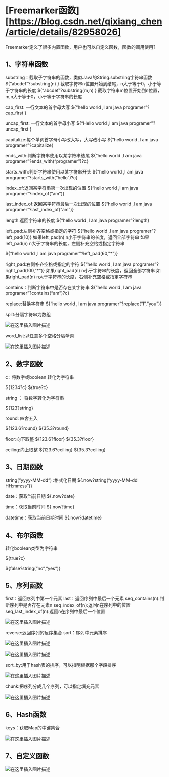 # [Freemarker函数][https://blog.csdn.net/qixiang_chen/article/details/82958026]

Freemarker定义了很多内置函数，用户也可以自定义函数，函数的调用使用?

## 1、字符串函数

substring：截取子字符串的函数，类似Java的String.substring字符串函数
$(“abcdef”?substring(n) } 截取字符串n位置开始到结尾，n大于等于0，小于等于字符串的长度
$(“abcdef”?substring(m,n) } 截取字符串m位置开始到n位置，m,n大于等于0，小于等于字符串的长度

cap_first: 一行文本的首字母大写
${“hello world ,I am java programer”?cap_first }

uncap_first: 一行文本的首字母小写
${“Hello world ,I am java programer”?uncap_first }

capitalize:每个单词首字母小写改大写，大写改小写
${“hello world ,I am java programer”?capitalize}

ends_with:判断字符串使用以某字符串结尾
${“hello world ,I am java programer”?ends_with(“programer”)?c}

starts_with:判断字符串使用以某字符串开头
${“hello world ,I am java programer”?starts_with(“hello”)?c}

index_of:返回某字符串第一次出现的位置
${“hello world ,I am java programer”?index_of(“am”)}

last_index_of:返回某字符串最后一次出现的位置
${“hello world ,I am java programer”?last_index_of(“am”)}

length:返回字符串的长度
${“hello world ,I am java programer”?length}

left_pad:左侧补齐空格或指定的字符
${“hello world ,I am java programer”?left_pad(10)}
如果left_pad(n) n小于字符串的长度，返回全部字符串
如果left_pad(n) n大于字符串的长度，左侧补充空格或指定字符串

${“hello world ,I am java programer”?left_pad(60,"*")}

right_pad:右侧补齐空格或指定的字符
${“hello world ,I am java programer”?right_pad(100,"*")}
如果right_pad(n) n小于字符串的长度，返回全部字符串
如果right_pad(n) n大于字符串的长度，右侧补充空格或指定字符串

contains：判断字符串中是否存在某字符串
${“hello world ,I am java programer”?contains(“am”)?c}

replace:替换字符串
${“hello world ,I am java programer”?replace(“I”,“you”)}

split:分隔字符串为数组

![在这里插入图片描述](https://img-blog.csdn.net/20181007142335351?watermark/2/text/aHR0cHM6Ly9ibG9nLmNzZG4ubmV0L3FpeGlhbmdfY2hlbg==/font/5a6L5L2T/fontsize/400/fill/I0JBQkFCMA==/dissolve/70)

word_list:以任意多个空格分隔单词

![在这里插入图片描述](https://img-blog.csdn.net/20181007142408642?watermark/2/text/aHR0cHM6Ly9ibG9nLmNzZG4ubmV0L3FpeGlhbmdfY2hlbg==/font/5a6L5L2T/fontsize/400/fill/I0JBQkFCMA==/dissolve/70)

## 2、数字函数

c : 将数字或boolean 转化为字符串

${1234?c} ${true?c}

string ： 将数字转化为字符串

${123?string}

round: 四舍五入

${123.6?round}
${35.3?round}

floor:向下取整
${123.6?floor}
${35.3?floor}

ceiling:向上取整
${123.6?ceiling}
${35.3?ceiling}

## 3、日期函数

string(“yyyy-MM-dd”) :格式化日期
${.now?string(“yyyy-MM-dd HH:mm:ss”)}

date：获取当前日期
${.now?date}

time：获取当前时间
${.now?time}

datetime：获取当前日期时间
${.now?datetime}

## 4、布尔函数

转化boolean类型为字符串

${true?c}

${false?string(“no”,“yes”)}

## 5、序列函数

first：返回序列中第一个元素
last：返回序列中最后一个元素
seq_contains(n):判断序列中是否存在元素n
seq_index_of(n):返回n在序列中的位置
seq_last_index_of(n):返回n在序列中最后一个位置

![在这里插入图片描述](https://img-blog.csdn.net/20181007142519863?watermark/2/text/aHR0cHM6Ly9ibG9nLmNzZG4ubmV0L3FpeGlhbmdfY2hlbg==/font/5a6L5L2T/fontsize/400/fill/I0JBQkFCMA==/dissolve/70)

reverse:返回序列的反序集合
sort：序列中元素排序

![在这里插入图片描述](https://img-blog.csdn.net/20181007142559949?watermark/2/text/aHR0cHM6Ly9ibG9nLmNzZG4ubmV0L3FpeGlhbmdfY2hlbg==/font/5a6L5L2T/fontsize/400/fill/I0JBQkFCMA==/dissolve/70)

![在这里插入图片描述](https://img-blog.csdn.net/2018100714263330?watermark/2/text/aHR0cHM6Ly9ibG9nLmNzZG4ubmV0L3FpeGlhbmdfY2hlbg==/font/5a6L5L2T/fontsize/400/fill/I0JBQkFCMA==/dissolve/70)

sort_by:用于hash表的排序，可以指明根据那个字段排序

![在这里插入图片描述](https://img-blog.csdn.net/20181007142706633?watermark/2/text/aHR0cHM6Ly9ibG9nLmNzZG4ubmV0L3FpeGlhbmdfY2hlbg==/font/5a6L5L2T/fontsize/400/fill/I0JBQkFCMA==/dissolve/70)

chunk:把序列分成几个序列，可以指定填充元素

![在这里插入图片描述](https://img-blog.csdn.net/20181007142800996?watermark/2/text/aHR0cHM6Ly9ibG9nLmNzZG4ubmV0L3FpeGlhbmdfY2hlbg==/font/5a6L5L2T/fontsize/400/fill/I0JBQkFCMA==/dissolve/70)

## 6、Hash函数

keys：获取Map的中键集合

![在这里插入图片描述](https://img-blog.csdn.net/20181007142854824?watermark/2/text/aHR0cHM6Ly9ibG9nLmNzZG4ubmV0L3FpeGlhbmdfY2hlbg==/font/5a6L5L2T/fontsize/400/fill/I0JBQkFCMA==/dissolve/70)

## 7、自定义函数

![在这里插入图片描述](https://img-blog.csdn.net/20181007142943191?watermark/2/text/aHR0cHM6Ly9ibG9nLmNzZG4ubmV0L3FpeGlhbmdfY2hlbg==/font/5a6L5L2T/fontsize/400/fill/I0JBQkFCMA==/dissolve/70)